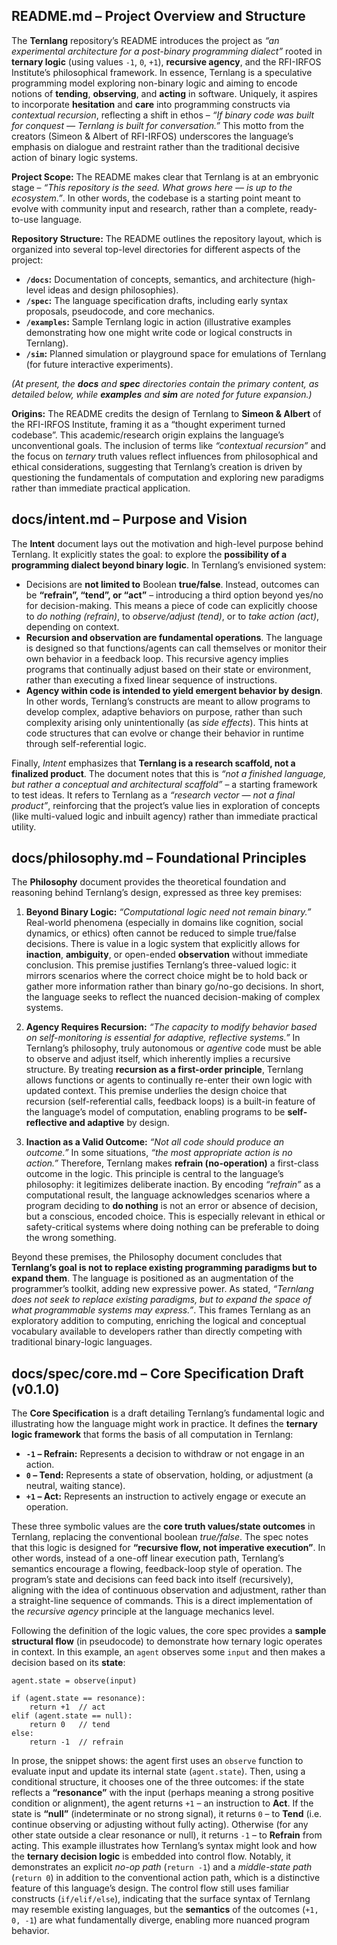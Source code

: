 ## README.md – Project Overview and Structure

The **Ternlang** repository’s README introduces the project as *“an experimental architecture for a post-binary programming dialect”* rooted in **ternary logic** (using values `-1`, `0`, `+1`), **recursive agency**, and the RFI-IRFOS Institute’s philosophical framework. In essence, Ternlang is a speculative programming model exploring non-binary logic and aiming to encode notions of **tending**, **observing**, and **acting** in software. Uniquely, it aspires to incorporate **hesitation** and **care** into programming constructs via *contextual recursion*, reflecting a shift in ethos – *“If binary code was built for conquest — Ternlang is built for conversation.”* This motto from the creators (Simeon & Albert of RFI-IRFOS) underscores the language’s emphasis on dialogue and restraint rather than the traditional decisive action of binary logic systems.

**Project Scope:** The README makes clear that Ternlang is at an embryonic stage – *“This repository is the seed. What grows here — is up to the ecosystem.”*. In other words, the codebase is a starting point meant to evolve with community input and research, rather than a complete, ready-to-use language.

**Repository Structure:** The README outlines the repository layout, which is organized into several top-level directories for different aspects of the project:

* **`/docs`:** Documentation of concepts, semantics, and architecture (high-level ideas and design philosophies).
* **`/spec`:** The language specification drafts, including early syntax proposals, pseudocode, and core mechanics.
* **`/examples`:** Sample Ternlang logic in action (illustrative examples demonstrating how one might write code or logical constructs in Ternlang).
* **`/sim`:** Planned simulation or playground space for emulations of Ternlang (for future interactive experiments).

*(At present, the **docs** and **spec** directories contain the primary content, as detailed below, while **examples** and **sim** are noted for future expansion.)*

**Origins:** The README credits the design of Ternlang to **Simeon & Albert** of the RFI-IRFOS Institute, framing it as a “thought experiment turned codebase”. This academic/research origin explains the language’s unconventional goals. The inclusion of terms like *“contextual recursion”* and the focus on *ternary* truth values reflect influences from philosophical and ethical considerations, suggesting that Ternlang’s creation is driven by questioning the fundamentals of computation and exploring new paradigms rather than immediate practical application.

## docs/intent.md – Purpose and Vision

The **Intent** document lays out the motivation and high-level purpose behind Ternlang. It explicitly states the goal: to explore the **possibility of a programming dialect beyond binary logic**. In Ternlang’s envisioned system:

* Decisions are **not limited to** Boolean **true/false**. Instead, outcomes can be **“refrain”, “tend”, or “act”** – introducing a third option beyond yes/no for decision-making. This means a piece of code can explicitly choose to *do nothing (refrain)*, to *observe/adjust (tend)*, or to *take action (act)*, depending on context.
* **Recursion and observation are fundamental operations**. The language is designed so that functions/agents can call themselves or monitor their own behavior in a feedback loop. This recursive agency implies programs that continually adjust based on their state or environment, rather than executing a fixed linear sequence of instructions.
* **Agency within code is intended to yield emergent behavior by design**. In other words, Ternlang’s constructs are meant to allow programs to develop complex, adaptive behaviors on purpose, rather than such complexity arising only unintentionally (as *side effects*). This hints at code structures that can evolve or change their behavior in runtime through self-referential logic.

Finally, *Intent* emphasizes that **Ternlang is a research scaffold, not a finalized product**. The document notes that this is *“not a finished language, but rather a conceptual and architectural scaffold”* – a starting framework to test ideas. It refers to Ternlang as a *“research vector — not a final product”*, reinforcing that the project’s value lies in exploration of concepts (like multi-valued logic and inbuilt agency) rather than immediate practical utility.

## docs/philosophy.md – Foundational Principles

The **Philosophy** document provides the theoretical foundation and reasoning behind Ternlang’s design, expressed as three key premises:

1. **Beyond Binary Logic:** *“Computational logic need not remain binary.”* Real-world phenomena (especially in domains like cognition, social dynamics, or ethics) often cannot be reduced to simple true/false decisions. There is value in a logic system that explicitly allows for **inaction**, **ambiguity**, or open-ended **observation** without immediate conclusion. This premise justifies Ternlang’s three-valued logic: it mirrors scenarios where the correct choice might be to hold back or gather more information rather than binary go/no-go decisions. In short, the language seeks to reflect the nuanced decision-making of complex systems.

2. **Agency Requires Recursion:** *“The capacity to modify behavior based on self-monitoring is essential for adaptive, reflective systems.”* In Ternlang’s philosophy, truly autonomous or *agentive* code must be able to observe and adjust itself, which inherently implies a recursive structure. By treating **recursion as a first-order principle**, Ternlang allows functions or agents to continually re-enter their own logic with updated context. This premise underlies the design choice that recursion (self-referential calls, feedback loops) is a built-in feature of the language’s model of computation, enabling programs to be **self-reflective and adaptive** by design.

3. **Inaction as a Valid Outcome:** *“Not all code should produce an outcome.”* In some situations, *“the most appropriate action is no action.”* Therefore, Ternlang makes **refrain (no-operation)** a first-class outcome in the logic. This principle is central to the language’s philosophy: it legitimizes deliberate inaction. By encoding *“refrain”* as a computational result, the language acknowledges scenarios where a program deciding to **do nothing** is not an error or absence of decision, but a conscious, encoded choice. This is especially relevant in ethical or safety-critical systems where doing nothing can be preferable to doing the wrong something.

Beyond these premises, the Philosophy document concludes that **Ternlang’s goal is not to replace existing programming paradigms but to expand them**. The language is positioned as an augmentation of the programmer’s toolkit, adding new expressive power. As stated, *“Ternlang does not seek to replace existing paradigms, but to expand the space of what programmable systems may express.”*. This frames Ternlang as an exploratory addition to computing, enriching the logical and conceptual vocabulary available to developers rather than directly competing with traditional binary-logic languages.

## docs/spec/core.md – Core Specification Draft (v0.1.0)

The **Core Specification** is a draft detailing Ternlang’s fundamental logic and illustrating how the language might work in practice. It defines the **ternary logic framework** that forms the basis of all computation in Ternlang:

* **`-1` – Refrain:** Represents a decision to withdraw or not engage in an action.
* **`0` – Tend:** Represents a state of observation, holding, or adjustment (a neutral, waiting stance).
* **`+1` – Act:** Represents an instruction to actively engage or execute an operation.

These three symbolic values are the **core truth values/state outcomes** in Ternlang, replacing the conventional boolean *true/false*. The spec notes that this logic is designed for **“recursive flow, not imperative execution”**. In other words, instead of a one-off linear execution path, Ternlang’s semantics encourage a flowing, feedback-loop style of operation. The program’s state and decisions can feed back into itself (recursively), aligning with the idea of continuous observation and adjustment, rather than a straight-line sequence of commands. This is a direct implementation of the *recursive agency* principle at the language mechanics level.

Following the definition of the logic values, the core spec provides a **sample structural flow** (in pseudocode) to demonstrate how ternary logic operates in context. In this example, an `agent` observes some `input` and then makes a decision based on its **state**:

```ternlang
agent.state = observe(input)

if (agent.state == resonance):
    return +1  // act
elif (agent.state == null):
    return 0   // tend
else:
    return -1  // refrain
```

In prose, the snippet shows: the agent first uses an `observe` function to evaluate input and update its internal state (`agent.state`). Then, using a conditional structure, it chooses one of the three outcomes: if the state reflects a **“resonance”** with the input (perhaps meaning a strong positive condition or alignment), the agent returns `+1` – an instruction to **Act**. If the state is **“null”** (indeterminate or no strong signal), it returns `0` – to **Tend** (i.e. continue observing or adjusting without fully acting). Otherwise (for any other state outside a clear resonance or null), it returns `-1` – to **Refrain** from acting. This example illustrates how Ternlang’s syntax might look and how the **ternary decision logic** is embedded into control flow. Notably, it demonstrates an explicit *no-op path* (`return -1`) and a *middle-state path* (`return 0`) in addition to the conventional action path, which is a distinctive feature of this language’s design. The control flow still uses familiar constructs (`if/elif/else`), indicating that the surface syntax of Ternlang may resemble existing languages, but the **semantics** of the outcomes (`+1, 0, -1`) are what fundamentally diverge, enabling more nuanced program behavior.
